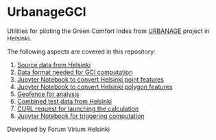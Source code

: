 # UrbanageGCI
Utilities for piloting the Green Comfort Index from [URBANAGE](https://www.urbanage.eu/) project in Helsinki.

The following aspects are covered in this repository:
1. [Source data from Helsinki](SourceData.md)
2. [Data format needed for GCI computation](DataFormat.md)
3. [Jupyter Notebook to convert Helsinki point features](HelsinkiPointFeaturesToGeoJSON.ipynb)
4. [Jupyter Notebook to convert Helsinki polygon features](HelsinkiAreaFeaturesToGeoJSON.ipynb)
5. [Geofence for analysis](CalculationScope.md)
6. [Combined test data from Helsinki](TestData.md)
7. [CURL request for launching the calculation](Calculation.md)
8. [Jupyter Notebook for triggering computation](Trigger.ipynb)

Developed by Forum Virium Helsinki

 
